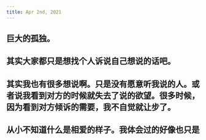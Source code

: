 ```yaml
---
title: Apr 2nd, 2021
---
```


## 巨大的孤独。
## 其实大家都只是想找个人诉说自己想说的话吧。
## 其实我也有很多想说啊。只是没有愿意听我说的人。或者说我看到对方的时候就失去了说的欲望。很多时候，因为看到对方倾诉的需要，我不自觉就让步了。
## 从小不知道什么是相爱的样子。我体会过的好像也只是
